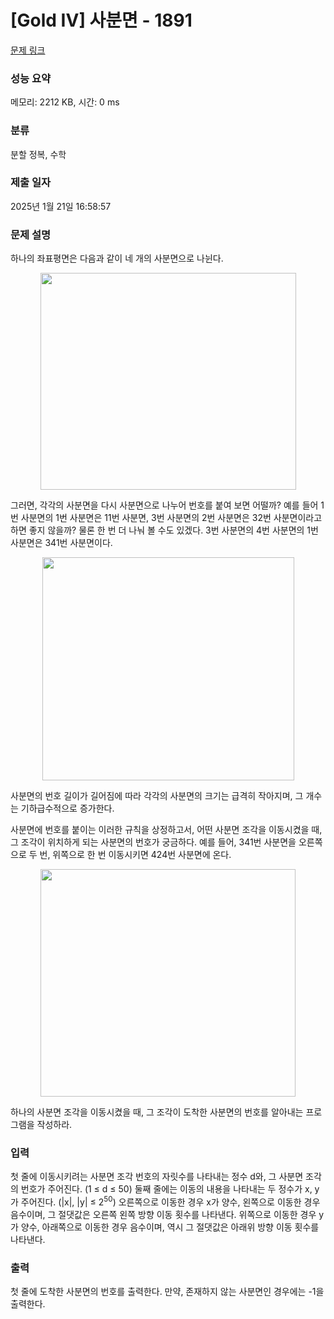 # [Gold IV] 사분면 - 1891 

[문제 링크](https://www.acmicpc.net/problem/1891) 

### 성능 요약

메모리: 2212 KB, 시간: 0 ms

### 분류

분할 정복, 수학

### 제출 일자

2025년 1월 21일 16:58:57

### 문제 설명

<p>하나의 좌표평면은 다음과 같이 네 개의 사분면으로 나뉜다.</p>

<p style="text-align: center;"><img alt="" src="https://www.acmicpc.net/JudgeOnline/upload/201007/44.PNG" style="height:347px; width:409px"></p>

<p>그러면, 각각의 사분면을 다시 사분면으로 나누어 번호를 붙여 보면 어떨까? 예를 들어 1번 사분면의 1번 사분면은 11번 사분면, 3번 사분면의 2번 사분면은 32번 사분면이라고 하면 좋지 않을까? 물론 한 번 더 나눠 볼 수도 있겠다. 3번 사분면의 4번 사분면의 1번 사분면은 341번 사분면이다.</p>

<p style="text-align: center;"><img alt="" src="https://www.acmicpc.net/JudgeOnline/upload/201007/444.PNG" style="height:357px; width:403px"></p>

<p>사분면의 번호 길이가 길어짐에 따라 각각의 사분면의 크기는 급격히 작아지며, 그 개수는 기하급수적으로 증가한다.</p>

<p>사분면에 번호를 붙이는 이러한 규칙을 상정하고서, 어떤 사분면 조각을 이동시켰을 때, 그 조각이 위치하게 되는 사분면의 번호가 궁금하다. 예를 들어, 341번 사분면을 오른쪽으로 두 번, 위쪽으로 한 번 이동시키면 424번 사분면에 온다.</p>

<p style="text-align: center;"><img alt="" src="https://www.acmicpc.net/JudgeOnline/upload/201007/4444.PNG" style="height:364px; width:408px"></p>

<p>하나의 사분면 조각을 이동시켰을 때, 그 조각이 도착한 사분면의 번호를 알아내는 프로그램을 작성하라.</p>

### 입력 

 <p>첫 줄에 이동시키려는 사분면 조각 번호의 자릿수를 나타내는 정수 d와, 그 사분면 조각의 번호가 주어진다. (1 ≤ d ≤ 50) 둘째 줄에는 이동의 내용을 나타내는 두 정수가 x, y가 주어진다. (|x|, |y| ≤ 2<sup>50</sup>) 오른쪽으로 이동한 경우 x가 양수, 왼쪽으로 이동한 경우 음수이며, 그 절댓값은 오른쪽 왼쪽 방향 이동 횟수를 나타낸다. 위쪽으로 이동한 경우 y가 양수, 아래쪽으로 이동한 경우 음수이며, 역시 그 절댓값은 아래위 방향 이동 횟수를 나타낸다.</p>

### 출력 

 <p>첫 줄에 도착한 사분면의 번호를 출력한다. 만약, 존재하지 않는 사분면인 경우에는 -1을 출력한다.</p>

